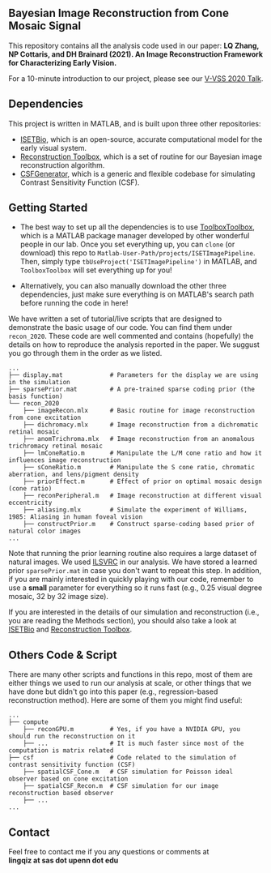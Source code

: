 ## Bayesian Image Reconstruction from Cone Mosaic Signal
This repository contains all the analysis code used in our paper: **LQ Zhang, NP Cottaris, and DH Brainard (2021). An Image Reconstruction Framework for Characterizing Early Vision.** 

For a 10-minute introduction to our project, please see our [V-VSS 2020 Talk](https://youtu.be/d5qI0FNCAv4).  

## Dependencies
This project is written in MATLAB, and is built upon three other repositories: 
- [ISETBio](https://github.com/isetbio/isetbio/wiki), which is an open-source, accurate computational model for the early visual system.
- [Reconstruction Toolbox](https://github.com/isetbio/ISETPipelineToolbox), which is a set of routine for our Bayesian image reconstruction algorithm.
- [CSFGenerator](https://github.com/isetbio/ISETBioCSFGenerator), which is a generic and flexible codebase for simulating Contrast Sensitivity Function (CSF).

## Getting Started
- The best way to set up all the dependencies is to use [ToolboxToolbox](https://github.com/ToolboxHub/ToolboxToolbox), which is a MATLAB package manager developed by other wonderful people in our lab. Once you set everything up, you can `clone` (or download) this repo to `Matlab-User-Path/projects/ISETImagePipeline`. Then, simply type `tbUseProject('ISETImagePipeline')` in MATLAB, and `ToolboxToolbox` will set everything up for you!

- Alternatively, you can also manually download the other three dependencies, just make sure everything is on MATLAB's search path before running the code in here!

We have written a set of tutorial/live scripts that are designed to demonstrate the basic usage of our code. You can find them under `recon_2020`. These code are well commented and contains (hopefully) the details on how to reproduce the analysis reported in the paper. We suggust you go through them in the order as we listed.

```
...
├── display.mat             # Parameters for the display we are using in the simulation
├── sparsePrior.mat         # A pre-trained sparse coding prior (the basis function)
└── recon_2020
    ├── imageRecon.mlx      # Basic routine for image reconstruction from cone excitation
    ├── dichromacy.mlx      # Image reconstruction from a dichromatic retinal mosaic
    ├── anomTrichroma.mlx   # Image reconstruction from an anomalous trichromacy retinal mosaic
    ├── lmConeRatio.m       # Manipulate the L/M cone ratio and how it influences image reconstruction
    ├── sConeRatio.m        # Manipulate the S cone ratio, chromatic aberration, and lens/pigment density
    ├── priorEffect.m       # Effect of prior on optimal mosaic design (cone ratio)
    ├── reconPeripheral.m   # Image reconstruction at different visual eccentricity 
    ├── aliasing.mlx        # Simulate the experiment of Williams, 1985: Aliasing in human foveal vision
    ├── constructPrior.m    # Construct sparse-coding based prior of natural color images
...
```

Note that running the prior learning routine also requires a large dataset of natural images. We used [ILSVRC](http://www.image-net.org/challenges/LSVRC/2017/index) in our analysis. We have stored a learned prior `sparsePrior.mat` in case you don't want to repeat this step. In addition, if you are mainly interested in quickly playing with our code, remember to use a **small** parameter for everything so it runs fast (e.g., 0.25 visual degree mosaic, 32 by 32 image size).

If you are interested in the details of our simulation and reconstruction (i.e., you are reading the Methods section), you should also take a look at [ISETBio](https://github.com/isetbio/isetbio/wiki) and [Reconstruction Toolbox](https://github.com/isetbio/ISETPipelineToolbox).

## Others Code & Script
There are many other scripts and functions in this repo, most of them are either things we used to run our analysis at scale, or other things that we have done but didn't go into this paper (e.g., regression-based reconstruction method). Here are some of them you might find useful:

```
...
├── compute
    ├── reconGPU.m          # Yes, if you have a NVIDIA GPU, you should run the reconstruction on it
    ├── ...                 # It is much faster since most of the computation is matrix related
├── csf                     # Code related to the simulation of contrast sensitivity function (CSF)
    ├── spatialCSF_Cone.m   # CSF simulation for Poisson ideal observer based on cone excitation 
    ├── spatialCSF_Recon.m  # CSF simulation for our image reconstruction based observer
    ├── ...
...
```

## Contact
Feel free to contact me if you any questions or comments at   
**lingqiz at sas dot upenn dot edu**
